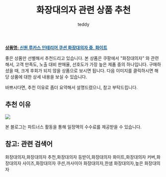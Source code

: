 ﻿---
layout: post
title:  "화장대의자 관련 상품 추천"
author: teddy
categories: [ 가구/인테리어 ]
tags: [화장대의자,화장대의자 추천,화장대의자 등받이,화장대의자 화이트,화장대의자 커버,화장대의자 사이즈,화장대의자 쿠션,까사미아 화장대의자,한샘 화장대의자,높은 화장대의자]
image: https://static.coupangcdn.com/image/retail/images/2020/05/26/19/3/9343607d-fe0b-4db5-bc09-361c04e9adab.jpg 
description: "쿠팡에서 화장대의자 관련 상품으로 가장 고객 선호도가 높은 제품 중 하나입니다."
---

<a href="https://link.coupang.com/re/AFFSDP?lptag=AF3256674&pageKey=1662162075&itemId=2832010048&vendorItemId=70821436367&traceid=V0-153-c549e880bc606a95"><b>상품명: <font color='#01579B'>신원 루카스 인테리어 쿠션 화장대의자 중, 화이트</font></b></a>

좋은 상품만 선별해서 추천드리고 있습니다.
본 상품은 쿠팡에서 "화장대의자" 와 관련해서, 고객 만족도, 노출 대비 판매율, 선호도가 가장 높은 제품 중의 하나입니다.
구매하셨을 때, 크게 후회가 되지 않을 상품으로 보시면 됩니다. 
다음 이미지를 클릭하시면 해당 상품에 대한 상세 내용을 보실 수 있습니다.

바쁘시다면, 추천 이유로 좀더 요약해서 설명드렸으니, 참고 부탁드립니다.

## 추천 이유 

<a href="https://link.coupang.com/re/AFFSDP?lptag=AF3256674&pageKey=1662162075&itemId=2832010048&vendorItemId=70821436367&traceid=V0-153-c549e880bc606a95"><img src="https://thumbnail8.coupangcdn.com/thumbnails/remote/q89/image/retail/images/2020/05/26/19/5/e5c7dbd9-008f-4d04-8364-d0833bfdd437.jpg"></a> 

본 블로그는 파트너스 활동을 통해 일정액의 수수료를 제공받을 수 있습니다.

## 참고: 관련 검색어    
화장대의자,화장대의자 추천,화장대의자 등받이,화장대의자 화이트,화장대의자 커버,화장대의자 사이즈,화장대의자 쿠션,까사미아 화장대의자,한샘 화장대의자,높은 화장대의자